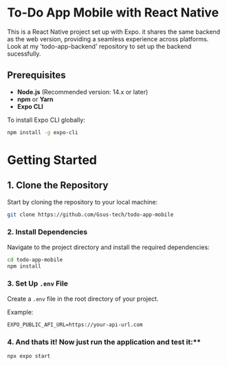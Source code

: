 # To-Do App Mobile with React Native

This is a React Native project set up with Expo. it shares the same backend as the web version, providing a seamless experience across platforms. Look at my 'todo-app-backend' repository to set up the backend sucessfully.

## Prerequisites

- **Node.js** (Recommended version: 14.x or later)
- **npm** or **Yarn**
- **Expo CLI**

To install Expo CLI globally:
```bash
npm install -g expo-cli
```
# Getting Started

## 1. Clone the Repository

Start by cloning the repository to your local machine:

```bash
git clone https://github.com/Gsus-tech/todo-app-mobile
```
### 2. Install Dependencies

Navigate to the project directory and install the required dependencies:

```bash 
cd todo-app-mobile 
npm install
```

### 3. Set Up `.env` File

Create a `.env` file in the root directory of your project.

Example:

```EXPO_PUBLIC_API_URL=https://your-api-url.com```

### 4. And thats it! Now just run the application and test it:**
```bash
npx expo start
```